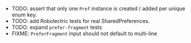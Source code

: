 - TODO: assert that only one `Pref` instance is created / added per unique enum key.
- TODO: add Robolectric tests for real SharedPreferences.
- TODO: expand `prefer-fragment` tests
- FIXME: `PreferFragment` input should not default to multi-line
